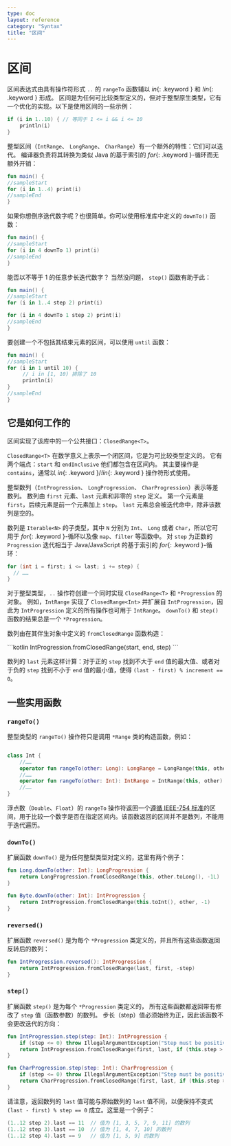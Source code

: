 ```yaml
---
type: doc
layout: reference
category: "Syntax"
title: "区间"
---
```


# 区间

区间表达式由具有操作符形式 `..` 的 `rangeTo` 函数辅以 *in*{: .keyword } 和 *!in*{: .keyword } 形成。
区间是为任何可比较类型定义的，但对于整型原生类型，它有一个优化的实现。以下是使用区间的一些示例：

<div class="sample" markdown="1" theme="idea" data-highlight-only>

```kotlin
if (i in 1..10) { // 等同于 1 <= i && i <= 10
    println(i)
}
```

</div>

整型区间（`IntRange`、 `LongRange`、 `CharRange`）有一个额外的特性：它们可以迭代。
编译器负责将其转换为类似 Java 的基于索引的 *for*{: .keyword }-循环而无额外开销：

<div class="sample" markdown="1" theme="idea">

```kotlin
fun main() {
//sampleStart
for (i in 1..4) print(i)
//sampleEnd
}
```

</div>

如果你想倒序迭代数字呢？也很简单。你可以使用标准库中定义的 `downTo()` 函数：

<div class="sample" markdown="1" theme="idea">

```kotlin
fun main() {
//sampleStart
for (i in 4 downTo 1) print(i)
//sampleEnd
}
```

</div>

能否以不等于 1 的任意步长迭代数字？ 当然没问题， `step()` 函数有助于此：

<div class="sample" markdown="1" theme="idea">

```kotlin
fun main() {
//sampleStart
for (i in 1..4 step 2) print(i)

for (i in 4 downTo 1 step 2) print(i)
//sampleEnd
}
```

</div>

要创建一个不包括其结束元素的区间，可以使用 `until` 函数：

<div class="sample" markdown="1" theme="idea">

```kotlin
fun main() {
//sampleStart
for (i in 1 until 10) {
     // i in [1, 10) 排除了 10
     println(i)
}
//sampleEnd
}
```

</div>

## 它是如何工作的

区间实现了该库中的一个公共接口：`ClosedRange<T>`。

`ClosedRange<T>` 在数学意义上表示一个闭区间，它是为可比较类型定义的。
它有两个端点：`start` 和 `endInclusive` 他们都包含在区间内。
其主要操作是 `contains`，通常以 *in*{: .keyword }/*!in*{: .keyword } 操作符形式使用。

整型数列（`IntProgression`、 `LongProgression`、 `CharProgression`）表示等差数列。
数列由 `first` 元素、`last` 元素和非零的 `step` 定义。
第一个元素是 `first`，后续元素是前一个元素加上 `step`。 `last` 元素总会被迭代命中，除非该数列是空的。

数列是 `Iterable<N>` 的子类型，其中 `N` 分别为 `Int`、 `Long` 或者 `Char`，所以它可用于 *for*{: .keyword }-循环以及像 `map`、`filter` 等函数中。
对 `step` 为正数的 `Progression` 迭代相当于 Java/JavaScript 的基于索引的 *for*{: .keyword }-循环：

<div class="sample" markdown="1" theme="idea" data-highlight-only>

```java
for (int i = first; i <= last; i += step) {
  // ……
}
```

</div>

对于整型类型，`..` 操作符创建一个同时实现 `ClosedRange<T>` 和 `*Progression` 的对象。
例如，`IntRange` 实现了 `ClosedRange<Int>` 并扩展自 `IntProgression`，因此为 `IntProgression` 定义的所有操作也可用于 `IntRange`。
`downTo()` 和 `step()` 函数的结果总是一个 `*Progression`。

数列由在其伴生对象中定义的 `fromClosedRange` 函数构造：

<div class="sample" markdown="1" theme="idea" data-highlight-only>
```kotlin
IntProgression.fromClosedRange(start, end, step)
```
</div>

数列的 `last` 元素这样计算：对于正的 `step` 找到不大于 `end` 值的最大值、或者对于负的 `step` 找到不小于 `end` 值的最小值，使得 `(last - first) % increment == 0`。



## 一些实用函数

### `rangeTo()`

整型类型的 `rangeTo()` 操作符只是调用 `*Range` 类的构造函数，例如：

<div class="sample" markdown="1" theme="idea" data-highlight-only>

```kotlin

class Int {
    //……
    operator fun rangeTo(other: Long): LongRange = LongRange(this, other)
    //……
    operator fun rangeTo(other: Int): IntRange = IntRange(this, other)
    //……
}

```

</div>

浮点数（`Double`、`Float`）的 `rangeTo` 操作符返回一个[遵循 IEEE-754 标准](/docs/reference/basic-types.html#浮点数比较)的区间，用于比较一个数字是否在指定区间内。该函数返回的区间并不是数列，不能用于迭代遍历。

### `downTo()`

扩展函数 `downTo()` 是为任何整型类型对定义的，这里有两个例子：

<div class="sample" markdown="1" theme="idea" data-highlight-only>

```kotlin
fun Long.downTo(other: Int): LongProgression {
    return LongProgression.fromClosedRange(this, other.toLong(), -1L)
}

fun Byte.downTo(other: Int): IntProgression {
    return IntProgression.fromClosedRange(this.toInt(), other, -1)
}
```

</div>

### `reversed()`

扩展函数 `reversed()` 是为每个 `*Progression` 类定义的，并且所有这些函数返回反转后的数列：

<div class="sample" markdown="1" theme="idea" data-highlight-only>

```kotlin
fun IntProgression.reversed(): IntProgression {
    return IntProgression.fromClosedRange(last, first, -step)
}
```

</div>

### `step()`

扩展函数 `step()` 是为每个 `*Progression` 类定义的，
所有这些函数都返回带有修改了 `step` 值（函数参数）的数列。
步长（step）值必须始终为正，因此该函数不会更改迭代的方向：

<div class="sample" markdown="1" theme="idea" data-highlight-only>

```kotlin
fun IntProgression.step(step: Int): IntProgression {
    if (step <= 0) throw IllegalArgumentException("Step must be positive, was: $step")
    return IntProgression.fromClosedRange(first, last, if (this.step > 0) step else -step)
}

fun CharProgression.step(step: Int): CharProgression {
    if (step <= 0) throw IllegalArgumentException("Step must be positive, was: $step")
    return CharProgression.fromClosedRange(first, last, if (this.step > 0) step else -step)
}
```

</div>

请注意，返回数列的 `last` 值可能与原始数列的 `last` 值不同，以便保持不变式 `(last - first) % step == 0` 成立。这里是一个例子：

<div class="sample" markdown="1" theme="idea" data-highlight-only>

```kotlin
(1..12 step 2).last == 11  // 值为 [1, 3, 5, 7, 9, 11] 的数列
(1..12 step 3).last == 10  // 值为 [1, 4, 7, 10] 的数列
(1..12 step 4).last == 9   // 值为 [1, 5, 9] 的数列
```

</div>
